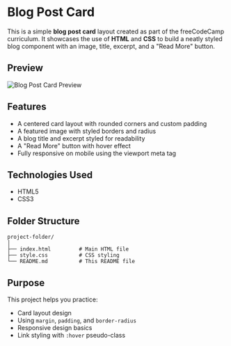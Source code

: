 # Blog Post Card

This is a simple **blog post card** layout created as part of the freeCodeCamp curriculum. It showcases the use of **HTML** and **CSS** to build a neatly styled blog component with an image, title, excerpt, and a "Read More" button.

## Preview

![Blog Post Card Preview](https://i.postimg.cc/nzn8YKvw/Screenshot-2025-05-24-19-09-20-891.jpg)

## Features

- A centered card layout with rounded corners and custom padding
- A featured image with styled borders and radius
- A blog title and excerpt styled for readability
- A "Read More" button with hover effect
- Fully responsive on mobile using the viewport meta tag

## Technologies Used

- HTML5
- CSS3

## Folder Structure

```
project-folder/
│
├── index.html         # Main HTML file
├── style.css          # CSS styling
└── README.md          # This README file
```

## Purpose

This project helps you practice:
- Card layout design
- Using `margin`, `padding`, and `border-radius`
- Responsive design basics
- Link styling with `:hover` pseudo-class

